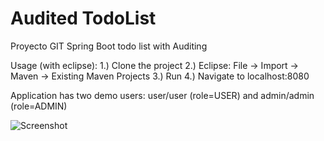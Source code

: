 # Audited TodoList
Proyecto GIT 
Spring Boot todo list with Auditing

Usage (with eclipse):
1.) Clone the project
2.) Eclipse: File -> Import -> Maven -> Existing Maven Projects
3.) Run
4.) Navigate to localhost:8080

Application has two demo users: 
user/user (role=USER) and
admin/admin (role=ADMIN)

![Screenshot](http://juhahinkula.github.com/img/jpa_auditing.png)
